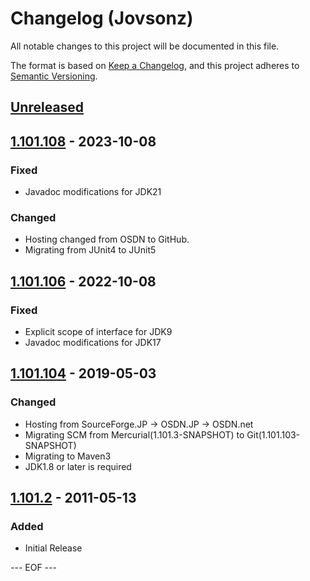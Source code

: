 # Changelog (Jovsonz)
All notable changes to this project will be documented in this file.

The format is based on [Keep a Changelog](https://keepachangelog.com/en/1.0.0/),
and this project adheres to [Semantic Versioning](https://semver.org/spec/v2.0.0.html).


## [Unreleased]


## [1.101.108] - 2023-10-08

### Fixed
- Javadoc modifications for JDK21

### Changed
- Hosting changed from OSDN to GitHub.
- Migrating from JUnit4 to JUnit5


## [1.101.106] - 2022-10-08

### Fixed
- Explicit scope of interface for JDK9
- Javadoc modifications for JDK17


## [1.101.104] - 2019-05-03

### Changed
- Hosting from SourceForge.JP → OSDN.JP → OSDN.net
- Migrating SCM from Mercurial(1.101.3-SNAPSHOT) to Git(1.101.103-SNAPSHOT)
- Migrating to Maven3
- JDK1.8 or later is required


## [1.101.2] - 2011-05-13

### Added
- Initial Release


[Unreleased]: https://github.com/olyutorskii/Jovsonz/compare/v1.101.108...HEAD
[1.101.108]: https://github.com/olyutorskii/Jovsonz/compare/release-1.101.106...v1.101.108
[1.101.106]: https://github.com/olyutorskii/Jovsonz/compare/release-1.101.104...v1.101.106
[1.101.104]: https://github.com/olyutorskii/Jovsonz/compare/release-1.101.2...release-1.101.104
[1.101.2]: https://github.com/olyutorskii/Jovsonz/releases/tag/release-1.101.2


--- EOF ---
